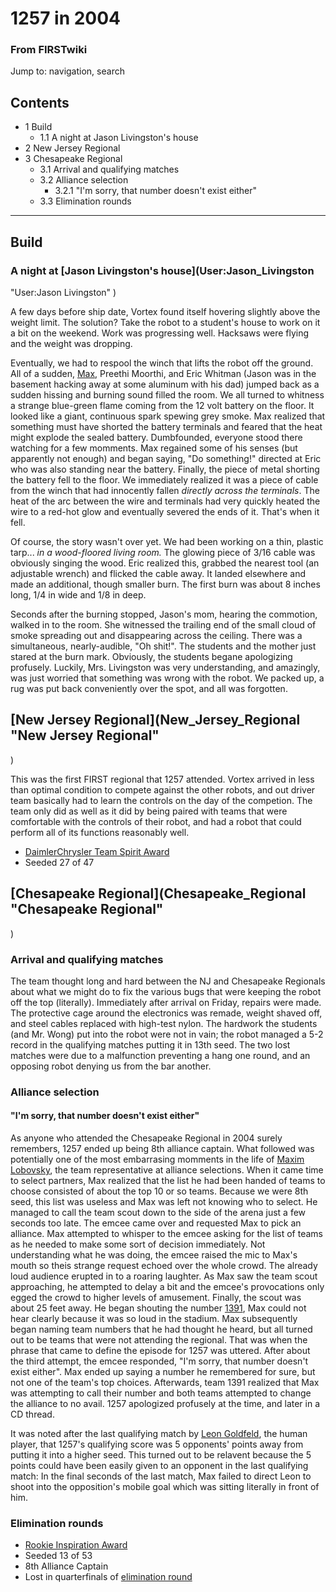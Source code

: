 # 1257 in 2004

### From FIRSTwiki

Jump to: navigation, search

## Contents

  * 1 Build
    * 1.1 A night at Jason Livingston's house
  * 2 New Jersey Regional
  * 3 Chesapeake Regional
    * 3.1 Arrival and qualifying matches
    * 3.2 Alliance selection
      * 3.2.1 "I'm sorry, that number doesn't exist either"
    * 3.3 Elimination rounds  
---  
  

## Build


### A night at [Jason Livingston's house](User:Jason_Livingston
"User:Jason Livingston" )

A few days before ship date, Vortex found itself hovering slightly above the
weight limit. The solution? Take the robot to a student's house to work on it
a bit on the weekend. Work was progressing well. Hacksaws were flying and the
weight was dropping.

Eventually, we had to respool the winch that lifts the robot off the ground.
All of a sudden, [Max](Maxim_Lobovsky "Maxim Lobovsky" ), Preethi
Moorthi, and Eric Whitman (Jason was in the basement hacking away at some
aluminum with his dad) jumped back as a sudden hissing and burning sound
filled the room. We all turned to whitness a strange blue-green flame coming
from the 12 volt battery on the floor. It looked like a giant, continuous
spark spewing grey smoke. Max realized that something must have shorted the
battery terminals and feared that the heat might explode the sealed battery.
Dumbfounded, everyone stood there watching for a few momments. Max regained
some of his senses (but apparently not enough) and began saying, "Do
something!" directed at Eric who was also standing near the battery. Finally,
the piece of metal shorting the battery fell to the floor. We immediately
realized it was a piece of cable from the winch that had innocently fallen
_directly across the terminals_. The heat of the arc between the wire and
terminals had very quickly heated the wire to a red-hot glow and eventually
severed the ends of it. That's when it fell.

Of course, the story wasn't over yet. We had been working on a thin, plastic
tarp... _in a wood-floored living room._ The glowing piece of 3/16 cable was
obviously singing the wood. Eric realized this, grabbed the nearest tool (an
adjustable wrench) and flicked the cable away. It landed elsewhere and made an
additional, though smaller burn. The first burn was about 8 inches long, 1/4
in wide and 1/8 in deep.

Seconds after the burning stopped, Jason's mom, hearing the commotion, walked
in to the room. She witnessed the trailing end of the small cloud of smoke
spreading out and disappearing across the ceiling. There was a simultaneous,
nearly-audible, "Oh shit!". The students and the mother just stared at the
burn mark. Obviously, the students begane apologizing profusely. Luckily, Mrs.
Livingston was very understanding, and amazingly, was just worried that
something was wrong with the robot. We packed up, a rug was put back
conveniently over the spot, and all was forgotten.


## [New Jersey Regional](New_Jersey_Regional "New Jersey Regional"
)

This was the first FIRST regional that 1257 attended. Vortex arrived in less
than optimal condition to compete against the other robots, and out driver
team basically had to learn the controls on the day of the competion. The team
only did as well as it did by being paired with teams that were comfortable
with the controls of their robot, and had a robot that could perform all of
its functions reasonably well.

  * [DaimlerChrysler Team Spirit Award](DaimlerChrysler_Team_Spirit_Award "DaimlerChrysler Team Spirit Award" )
  * Seeded 27 of 47 


## [Chesapeake Regional](Chesapeake_Regional "Chesapeake Regional"
)


### Arrival and qualifying matches

The team thought long and hard between the NJ and Chesapeake Regionals about
what we might do to fix the various bugs that were keeping the robot off the
top (literally). Immediately after arrival on Friday, repairs were made. The
protective cage around the electronics was remade, weight shaved off, and
steel cables replaced with high-test nylon. The hardwork the students (and Mr.
Wong) put into the robot were not in vain; the robot managed a 5-2 record in
the qualifying matches putting it in 13th seed. The two lost matches were due
to a malfunction preventing a hang one round, and an opposing robot denying us
from the bar another.


### Alliance selection


#### "I'm sorry, that number doesn't exist either"

As anyone who attended the Chesapeake Regional in 2004 surely remembers, 1257
ended up being 8th alliance captain. What followed was potentially one of the
most embarrasing momments in the life of [Maxim Lobovsky](User:Max
"User:Max" ), the team representative at alliance selections. When it came
time to select partners, Max realized that the list he had been handed of
teams to choose consisted of about the top 10 or so teams. Because we were 8th
seed, this list was useless and Max was left not knowing who to select. He
managed to call the team scout down to the side of the arena just a few
seconds too late. The emcee came over and requested Max to pick an alliance.
Max attempted to whisper to the emcee asking for the list of teams as he
needed to make some sort of decision immediately. Not understanding what he
was doing, the emcee raised the mic to Max's mouth so theis strange request
echoed over the whole crowd. The already loud audience erupted in to a roaring
laughter. As Max saw the team scout approaching, he attempted to delay a bit
and the emcee's provocations only egged the crowd to higher levels of
amusement. Finally, the scout was about 25 feet away. He began shouting the
number [1391](1391 "1391" ), Max could not hear clearly because it
was so loud in the stadium. Max subsequently began naming team numbers that he
had thought he heard, but all turned out to be teams that were not attending
the regional. That was when the phrase that came to define the episode for
1257 was uttered. After about the third attempt, the emcee responded, "I'm
sorry, that number doesn't exist either". Max ended up saying a number he
remembered for sure, but not one of the team's top choices. Afterwards, team
1391 realized that Max was attempting to call their number and both teams
attempted to change the alliance to no avail. 1257 apologized profusely at the
time, and later in a CD thread.

  
It was noted after the last qualifying match by [Leon
Goldfeld](/index.php?title=Leon_Goldfeld&action=edit "Leon Goldfeld" ), the
human player, that 1257's qualifying score was 5 opponents' points away from
putting it into a higher seed. This turned out to be relavent because the 5
points could have been easily given to an opponent in the last qualifying
match: In the final seconds of the last match, Max failed to direct Leon to
shoot into the opposition's mobile goal which was sitting literally in front
of him.


### Elimination rounds

  * [Rookie Inspiration Award](Rookie_Inspiration_Award "Rookie Inspiration Award" )
  * Seeded 13 of 53 
  * 8th Alliance Captain 
  * Lost in quarterfinals of [elimination round](Elimination_round "Elimination round" )

